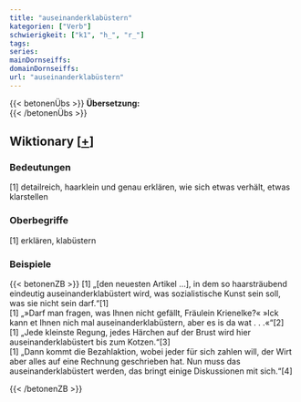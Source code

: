 ```yaml
---
title: "auseinanderklabüstern"
kategorien: ["Verb"]
schwierigkeit: ["k1", "h_", "r_"]
tags:
series:
mainDornseiffs:
domainDornseiffs:
url: "auseinanderklabüstern"
---
```


{{< betonenÜbs >}}
**Übersetzung:**  
{{< /betonenÜbs >}}

## Wiktionary [[+](https://de.wiktionary.org/wiki/auseinanderklabüstern)]

### Bedeutungen
[1] detailreich, haarklein und genau erklären, wie sich etwas verhält, etwas klarstellen  

### Oberbegriffe
[1] erklären, klabüstern  

### Beispiele
{{< betonenZB >}}
[1] „[den neuesten Artikel …], in dem so haarsträubend eindeutig auseinanderklabüstert wird, was sozialistische Kunst sein soll, was sie nicht sein darf.“[1]  
[1] „»Darf man fragen, was Ihnen nicht gefällt, Fräulein Krienelke?« »Ick kann et Ihnen nich mal auseinanderklabüstern, aber es is da wat . . .«“[2]  
[1] „Jede kleinste Regung, jedes Härchen auf der Brust wird hier auseinanderklabüstert bis zum Kotzen.“[3]  
[1] „Dann kommt die Bezahlaktion, wobei jeder für sich zahlen will, der Wirt aber alles auf eine Rechnung geschrieben hat. Nun muss das auseinanderklabüstert werden, das bringt einige Diskussionen mit sich.“[4]  

{{< /betonenZB >}}

